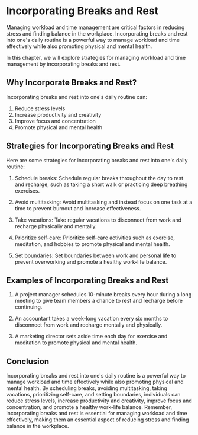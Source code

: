 Incorporating Breaks and Rest
===============================================================================

Managing workload and time management are critical factors in reducing stress and finding balance in the workplace. Incorporating breaks and rest into one's daily routine is a powerful way to manage workload and time effectively while also promoting physical and mental health.

In this chapter, we will explore strategies for managing workload and time management by incorporating breaks and rest.

Why Incorporate Breaks and Rest?
--------------------------------

Incorporating breaks and rest into one's daily routine can:

1. Reduce stress levels
2. Increase productivity and creativity
3. Improve focus and concentration
4. Promote physical and mental health

Strategies for Incorporating Breaks and Rest
--------------------------------------------

Here are some strategies for incorporating breaks and rest into one's daily routine:

1. Schedule breaks: Schedule regular breaks throughout the day to rest and recharge, such as taking a short walk or practicing deep breathing exercises.

2. Avoid multitasking: Avoid multitasking and instead focus on one task at a time to prevent burnout and increase effectiveness.

3. Take vacations: Take regular vacations to disconnect from work and recharge physically and mentally.

4. Prioritize self-care: Prioritize self-care activities such as exercise, meditation, and hobbies to promote physical and mental health.

5. Set boundaries: Set boundaries between work and personal life to prevent overworking and promote a healthy work-life balance.

Examples of Incorporating Breaks and Rest
-----------------------------------------

1. A project manager schedules 10-minute breaks every hour during a long meeting to give team members a chance to rest and recharge before continuing.

2. An accountant takes a week-long vacation every six months to disconnect from work and recharge mentally and physically.

3. A marketing director sets aside time each day for exercise and meditation to promote physical and mental health.

Conclusion
----------

Incorporating breaks and rest into one's daily routine is a powerful way to manage workload and time effectively while also promoting physical and mental health. By scheduling breaks, avoiding multitasking, taking vacations, prioritizing self-care, and setting boundaries, individuals can reduce stress levels, increase productivity and creativity, improve focus and concentration, and promote a healthy work-life balance. Remember, incorporating breaks and rest is essential for managing workload and time effectively, making them an essential aspect of reducing stress and finding balance in the workplace.
